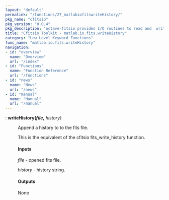 ```yaml
---
layout: "default"
permalink: "/functions/27_matlabiofitswriteHistory/"
pkg_name: "cfitsio"
pkg_version: "0.0.4"
pkg_description: "octave-fitsio provides I/O routines to read and  write FITS (Flexible Image Transport System) files."
title: "Cfitsio Toolkit - matlab.io.fits.writeHistory"
category: "Low Level Keyword Functions"
func_name: "matlab.io.fits.writeHistory"
navigation:
- id: "overview"
  name: "Overview"
  url: "/index"
- id: "Functions"
  name: "Function Reference"
  url: "/functions"
- id: "news"
  name: "News"
  url: "/news"
- id: "manual"
  name: "Manual"
  url: "/manual"
---
```

<dl class="def">
<dt id="index-writeHistory_0028file_002c"><span class="category">: </span><span><em></em> <strong>writeHistory(<var>file</var>,</strong> <em><var>history</var>)</em><a href='#index-writeHistory_0028file_002c' class='copiable-anchor'></a></span></dt>
<dd><p>Append a history to to the fits file.
</p>
<p>This is the equivalent of the cfitsio fits_write_history function.
 </p><span id="Inputs"></span><h4 class="subsubheading">Inputs</h4>
<p><var>file</var> - opened fits file.
</p>
<p><var>history</var> - history string.
</p>
<span id="Outputs"></span><h4 class="subsubheading">Outputs</h4>
<p>None
 </p></dd></dl>